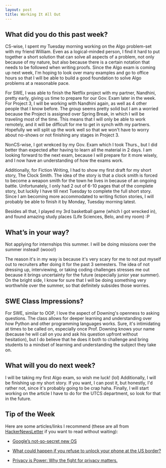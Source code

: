 ```yaml
---
layout: post
title: Working It All Out
---
```


What did you do this past week?
------
CS-wise, I spent my Tuesday morning working on the Algo problem-set with my friend William. Even as a logical-minded person, I find it hard to put together a short solution that can solve all aspects of a problem, not only because of my nature, but also because there is a certain notation that needs to be followed when writing proofs. Since the Algo exam is coming up next week, I'm hoping to look over many examples and go to office hours so that I will be able to build a good foundation to solve Algo problems at a reasonable pace.

For SWE, I was able to finish the Netflix project with my partner, Nandhini, pretty early, giving us time to prepare for our Gov. Exam later in the week. For Project 3, I will be working with Nandhini again, as well as 4 other people that I know before. The group seems pretty solid but I am a worried because the Project is assigned over Spring Break, in which I will be traveling most of the time. This means that I will only be able to work remotely, and it will be difficult for me to get in synch with my partners. Hopefully we will split up the work well so that we won't have to worry about no-shows or not finishing any stages in Project 3.

NonCS-wise, I got wrekced by my Gov. Exam which I took Thurs., but I did better than expected after having to learn all the material in 2 days. I am looking forward to the next exam, because I will prepare for it more wisely, and I now have an understanding of how the exams work.

Additionally, for Fiction Writing, I had to show my first draft for my short story, The Clock Smith. The idea of the story is that a clock smith is forced to become a weapon smith for the town he lives in because of an ongoing battle. Unfortunately, I only had 2 out of 6-10 pages that of the complete story, but luckily I have till next Tuesday to complete the full short story. Since I am becoming more accommodated to writing fiction stories, I will probably be able to finish it by Monday, Tuesday morning latest.

Besides all that, I played my 3rd basketball game (which I got wrecked in), and found amazing study places (Life Sciences, Belo, and my room) :P

What’s in your way?
------
Not applying for internships this summer. I will be doing missions over the summer instead! (wooo!)

The reason it's in my way is because it's very scary for me to not put myself out to recruiters after doing it for the past 3 semesters. The idea of not dressing up, interviewing, or taking coding challenges stresses me out because it brings uncertainty for the future (especially junior year summer). On the bright side, I know for sure that I will be doing something very worthwhile over the summer, so that definitely subsides those worries.

SWE Class Impressions?
------
For SWE, similar to OOP, I love the aspect of Downing's openness to asking questions. The class allows for deeper learning and understanding over how Python and other programming languages works. Sure, it's intimidating at times to be called on, especially once Prof. Downing knows your name (because he will call on you and ask his question upfront without hesitation), but I do believe that he does it both to challenge and bring students to a mindset of learning and understanding the subject they take on.

What will you do next week?
------
I will be taking my first Algo exam, so wish me luck! (lol) Additionally, I will be finishing up my short story. If you want, I can post it, but honestly, I'd rather not, since it's probably going to be crap haha. Finally, I will start working on the article I have to do for the UTCS department, so look for that in the future.

Tip of the Week
------
Here are some articles/links I recommend (these are all from [HackerNewsLetter](www.hackernewsletter.com) if you want to read without waiting):

- [Google’s not-so-secret new OS](https://techspecs.blog/blog/2017/2/14/googles-not-so-secret-new-os?utm_source=hackernewsletter&utm_medium=email&utm_term=fav)

- [What could happen if you refuse to unlock your phone at the US border?](https://arstechnica.com/tech-policy/2017/02/what-could-happen-if-you-refuse-to-unlock-your-phone-at-the-us-border/?utm_source=hackernewsletter&utm_medium=email&utm_term=fav)

- [Privacy is Power: Why the fight for privacy matters.](https://journal.standardnotes.org/privacy-is-power-f0a064ab36ea#.ng2suojib)
